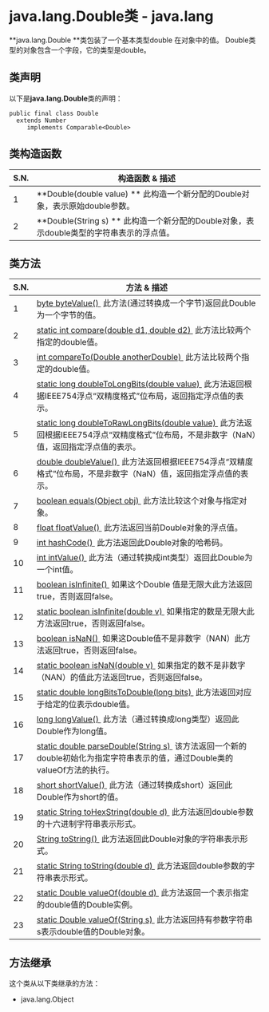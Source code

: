 # java.lang.Double类 - java.lang

**java.lang.Double **类包装了一个基本类型double 在对象中的值。 Double类型的对象包含一个字段，它的类型是double。

## 类声明

以下是**java.lang.Double**类的声明：

```
public final class Double
  extends Number
     implements Comparable<Double>
```

## 类构造函数

| S.N. | 构造函数 & 描述 |
| --- | --- |
| 1 | **Double(double value) ** 此构造一个新分配的Double对象，表示原始double参数。 |
| 2 | **Double(String s) ** 此构造一个新分配的Double对象，表示double类型的字符串表示的浮点值。 |

## 类方法

| S.N. | 方法 & 描述 |
| --- | --- |
| 1 | [byte byteValue() ](http://www.yiibai.com/java/lang/double_bytevalue.html) 此方法(通过转换成一个字节)返回此Double为一个字节的值。 |
| 2 | [static int compare(double d1, double d2) ](http://www.yiibai.com/java/lang/double_compare.html) 此方法比较两个指定的double值。 |
| 3 | [int compareTo(Double anotherDouble) ](http://www.yiibai.com/java/lang/double_compareto.html) 此方法比较两个指定的double值。 |
| 4 | [static long doubleToLongBits(double value) ](http://www.yiibai.com/java/lang/double_doubletolongbits.html) 此方法返回根据IEEE754浮点“双精度格式”位布局，返回指定浮点值的表示。 |
| 5 | [static long doubleToRawLongBits(double value) ](http://www.yiibai.com/java/lang/double_doubletorawlongbits.html) 此方法返回根据IEEE754浮点“双精度格式”位布局，不是非数字（NaN）值，返回指定浮点值的表示。 |
| 6 | [double doubleValue() ](http://www.yiibai.com/java/lang/double_doublevalue.html) 此方法返回根据IEEE754浮点“双精度格式”位布局，不是非数字（NaN）值，返回指定浮点值的表示。 |
| 7 | [boolean equals(Object obj) ](http://www.yiibai.com/java/lang/double_equals.html) 此方法比较这个对象与指定对象。 |
| 8 | [float floatValue() ](http://www.yiibai.com/java/lang/double_floatvalue.html) 此方法返回当前Double对象的浮点值。 |
| 9 | [int hashCode() ](http://www.yiibai.com/java/lang/double_hashcode.html) 此方法返回此Double对象的哈希码。 |
| 10 | [int intValue() ](http://www.yiibai.com/java/lang/double_intvalue.html) 此方法（通过转换成int类型）返回此Double为一个int值。 |
| 11 | [boolean isInfinite() ](http://www.yiibai.com/java/lang/double_isinfinite.html) 如果这个Double 值是无限大此方法返回true，否则返回false。 |
| 12 | [static boolean isInfinite(double v) ](http://www.yiibai.com/java/lang/double_isinfinite_double.html) 如果指定的数是无限大此方法返回true，否则返回false。 |
| 13 | [boolean isNaN() ](http://www.yiibai.com/java/lang/double_isnan.html) 如果这Double值不是非数字（NAN）此方法返回true，否则返回false。 |
| 14 | [static boolean isNaN(double v) ](http://www.yiibai.com/java/lang/double_isnan_double.html) 如果指定的数不是非数字（NAN）的值此方法返回true，否则返回false。 |
| 15 | [static double longBitsToDouble(long bits) ](http://www.yiibai.com/java/lang/double_longbitstodouble.html) 此方法返回对应于给定的位表示double值。 |
| 16 | [long longValue() ](http://www.yiibai.com/java/lang/double_longvalue.html) 此方法（通过转换成long类型）返回此Double作为long值。 |
| 17 | [static double parseDouble(String s) ](http://www.yiibai.com/java/lang/double_parsedouble.html) 该方法返回一个新的double初始化为指定字符串表示的值，通过Double类的valueOf方法的执行。 |
| 18 | [short shortValue() ](http://www.yiibai.com/java/lang/double_shortvalue.html) 此方法（通过转换成short）返回此Double作为short的值。 |
| 19 | [static String toHexString(double d) ](http://www.yiibai.com/java/lang/double_tohexstring.html) 此方法返回double参数的十六进制字符串表示形式。 |
| 20 | [String toString() ](http://www.yiibai.com/java/lang/double_tostring.html) 此方法返回此Double对象的字符串表示形式。 |
| 21 | [static String toString(double d) ](http://www.yiibai.com/java/lang/double_tostring_double.html) 此方法返回double参数的字符串表示形式。 |
| 22 | [static Double valueOf(double d) ](http://www.yiibai.com/java/lang/double_valueof_double.html) 此方法返回一个表示指定的double值的Double实例。 |
| 23 | [static Double valueOf(String s) ](http://www.yiibai.com/java/lang/double_valueof_string.html) 此方法返回持有参数字符串s表示double值的Double对象。 |

## 方法继承

这个类从以下类继承的方法：

*   java.lang.Object

 